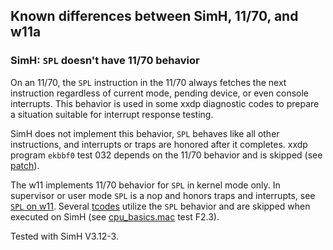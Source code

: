 ## Known differences between SimH, 11/70, and w11a

### SimH: `SPL` doesn't have 11/70 behavior

On an 11/70, the `SPL` instruction in the 11/70 always fetches the next
instruction regardless of current mode, pending device, or even console
interrupts. This behavior is used in some xxdp diagnostic codes to prepare
a situation suitable for interrupt response testing.

SimH does not implement this behavior, `SPL` behaves like all other
instructions, and interrupts or traps are honored after it completes.
xxdp program `ekbbf0` test 032 depends on the 11/70 behavior and is skipped
(see [patch](../tools/xxdp/ekbbf0_patch_1170.scmd)).

The w11 implements 11/70 behavior for `SPL` in kernel mode only. In supervisor
or user mode `SPL` is a nop and honors traps and interrupts, see
[`SPL` on w11](w11a_diff_70_spl_bug.md).
Several [tcodes](../tools/tcode/README.md) utilize the `SPL` behavior and
are skipped when executed on SimH
(see [cpu_basics.mac](../tools/tcode/cpu_basics.mac) test F2.3).

Tested with SimH V3.12-3.
